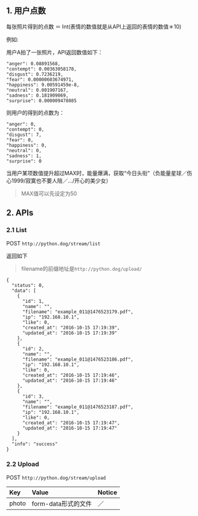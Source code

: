 ## 1. 用户点数

每张照片得到的点数 ＝ Int(表情的数值就是从API上返回的表情的数值＊10)

例如:

用户A拍了一张照片，API返回数值如下：

```
"anger": 0.08891568,
"contempt": 0.00363058178,
"disgust": 0.7236219,
"fear": 0.00000603674971,
"happiness": 9.00591459e-8,
"neutral": 0.001907167,
"sadness": 0.181909069,
"surprise": 0.000009478085
```

则用户的得到的点数为：

```
"anger": 0,
"contempt": 0,
"disgust": 7,
"fear": 0,
"happiness": 0,
"neutral": 0,
"sadness": 1,
"surprise": 0
```

当用户某项数值提升超过MAX时，能量爆满，获取“今日头衔”（负能量星球／伤心1999/寂寞也不要人陪／.../开心的美少女）

> MAX值可以先设定为50

## 2. APIs

### 2.1 List

POST `http://python.dog/stream/list`

返回如下

>filename的前缀地址是`http://python.dog/upload/`

```
{
  "status": 0,
  "data": [
    {
      "id": 1,
      "name": "",
      "filename": "example_011@1476523179.pdf",
      "ip": "192.168.10.1",
      "like": 0,
      "created_at": "2016-10-15 17:19:39",
      "updated_at": "2016-10-15 17:19:39"
    },
    {
      "id": 2,
      "name": "",
      "filename": "example_011@1476523186.pdf",
      "ip": "192.168.10.1",
      "like": 0,
      "created_at": "2016-10-15 17:19:46",
      "updated_at": "2016-10-15 17:19:46"
    },
    {
      "id": 3,
      "name": "",
      "filename": "example_011@1476523187.pdf",
      "ip": "192.168.10.1",
      "like": 0,
      "created_at": "2016-10-15 17:19:47",
      "updated_at": "2016-10-15 17:19:47"
    }
  ],
  "info": "success"
}
```

### 2.2 Upload

POST `http://python.dog/stream/upload`

| Key | Value |Notice|
|:---|:---|:---|
| photo | form-data形式的文件 | ／ |
